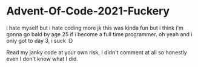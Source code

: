 # Advent-Of-Code-2021-Fuckery
i hate myself but i hate coding more jk this was kinda fun but i think i'm gonna go bald by age 25 if i become a full time programmer. oh yeah and i only got to day 3, i suck :D

Read my janky code at your own risk, I didn't comment at all so honestly even I don't know what I did.
